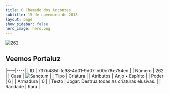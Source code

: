 ```yaml
---
title: O Chamado dos Arcontes
subtitle: 15 de novembro de 2018
layout: page
show_sidebar: false
hero_image: hero.png
---
```


![262](https://cdn.keyforgegame.com/media/card_front/pt/341_262_VP65GQXWR45X_pt.png)

## Veemos Portaluz

|----|----|
| ID | 737b485f-fc98-4d01-9d07-b00c76e754ed |
| Número | 262 |
| Casa | ![Sanctum](https://archonarcana.com/images/thumb/c/c7/Sanctum.png/22px-Sanctum.png "Santuário") |
| Tipo | Criatura |
| Atributos | Anjo • Espírito |
| Poder | 6 |
| Armadura | 0 |
| Texto | Jogar: Destrua todas as criaturas elusivas. |
| Raridade | Rara |
